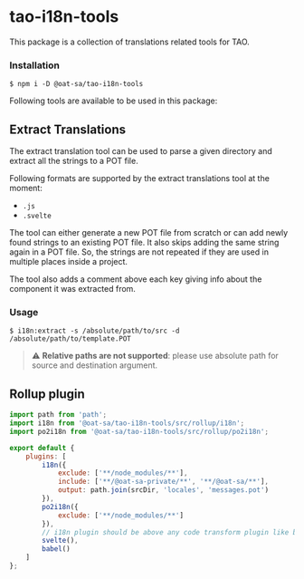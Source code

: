 # tao-i18n-tools

This package is a collection of translations related tools for TAO.

### Installation

```
$ npm i -D @oat-sa/tao-i18n-tools
```

Following tools are available to be used in this package:

## Extract Translations

The extract translation tool can be used to parse a given directory and extract all the strings to a POT file.

Following formats are supported by the extract translations tool at the moment:

-   `.js`
-   `.svelte`

The tool can either generate a new POT file from scratch or can add newly found strings to an existing POT file. It also skips adding the same string again in a POT file. So, the strings are not repeated if they are used in multiple places inside a project.

The tool also adds a comment above each key giving info about the component it was extracted from.

### Usage

```
$ i18n:extract -s /absolute/path/to/src -d /absolute/path/to/template.POT
```

> :warning: **Relative paths are not supported**: please use absolute path for source and destination argument.

## Rollup plugin

```js
import path from 'path';
import i18n from '@oat-sa/tao-i18n-tools/src/rollup/i18n';
import po2i18n from '@oat-sa/tao-i18n-tools/src/rollup/po2i18n';

export default {
    plugins: [
        i18n({
            exclude: ['**/node_modules/**'],
            include: ['**/@oat-sa-private/**', '**/@oat-sa/**'],
            output: path.join(srcDir, 'locales', 'messages.pot')
        }),
        po2i18n({
            exclude: ['**/node_modules/**']
        }),
        // i18n plugin should be above any code transform plugin like babel or svelte
        svelte(),
        babel()
    ]
};
```
